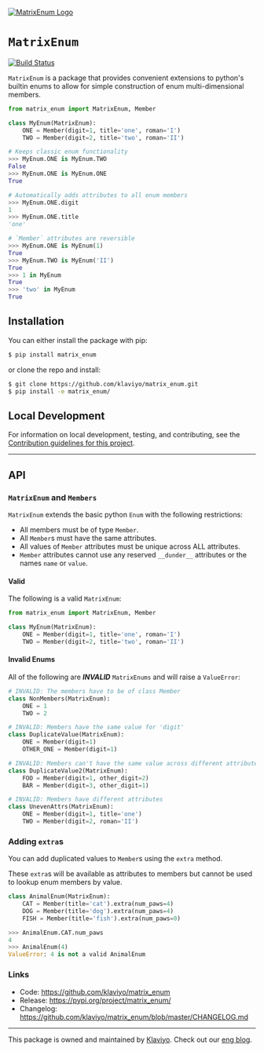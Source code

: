[![MatrixEnum Logo](https://raw.githubusercontent.com/klaviyo/matrix_enum/master/img/logo.jpg)](https://github.com/klaviyo/matrix_enum)

# `MatrixEnum`

[![Build Status](https://travis-ci.com/klaviyo/matrix_enum.svg?token=oiB5ARPJxDf7ncG5fL9x&branch=master)](https://travis-ci.com/klaviyo/matrix_enum)

`MatrixEnum` is a package that provides convenient extensions to python's
builtin enums to allow for simple construction of enum multi-dimensional members.

```python
from matrix_enum import MatrixEnum, Member

class MyEnum(MatrixEnum):
    ONE = Member(digit=1, title='one', roman='I')
    TWO = Member(digit=2, title='two', roman='II')

# Keeps classic enum functionality
>>> MyEnum.ONE is MyEnum.TWO
False
>>> MyEnum.ONE is MyEnum.ONE
True

# Automatically adds attributes to all enum members
>>> MyEnum.ONE.digit
1
>>> MyEnum.ONE.title
'one'

# `Member` attributes are reversible
>>> MyEnum.ONE is MyEnum(1)
True
>>> MyEnum.TWO is MyEnum('II')
True
>>> 1 in MyEnum
True
>>> 'two' in MyEnum
True
```

## Installation

You can either install the package with pip:

```bash
$ pip install matrix_enum
```

or clone the repo and install:


```bash
$ git clone https://github.com/klaviyo/matrix_enum.git
$ pip install -e matrix_enum/
```

## Local Development

For information on local development, testing, and contributing, see the
[Contribution guidelines for this project](docs/CONTRIBUTING.md).

---

## API

### `MatrixEnum` and `Members`

`MatrixEnum` extends the basic python `Enum` with the following restrictions:
* All members must be of type `Member`.
* All `Member`s must have the same attributes.
* All values of `Member` attributes must be unique across ALL attributes.
* `Member` attributes cannot use any reserved `__dunder__` attributes or the
names `name` or `value`.

#### Valid

The following is a valid `MatrixEnum`:
```python
from matrix_enum import MatrixEnum, Member

class MyEnum(MatrixEnum):
    ONE = Member(digit=1, title='one', roman='I')
    TWO = Member(digit=2, title='two', roman='II')
```


#### Invalid Enums

All of the following are ***INVALID*** `MatrixEnums` and will raise a
`ValueError`:

```python
# INVALID: The members have to be of class Member
class NonMembers(MatrixEnum):
    ONE = 1
    TWO = 2

# INVALID: Members have the same value for 'digit'
class DuplicateValue(MatrixEnum):
    ONE = Member(digit=1)
    OTHER_ONE = Member(digit=1)

# INVALID: Members can't have the same value across different attributes
class DuplicateValue2(MatrixEnum):
    FOO = Member(digit=1, other_digit=2)
    BAR = Member(digit=3, other_digit=1)

# INVALID: Members have different attributes
class UnevenAttrs(MatrixEnum):
    ONE = Member(digit=1, title='one')
    TWO = Member(digit=2, roman='II')
```

### Adding `extra`s

You can add duplicated values to `Member`s using the `extra` method.

These `extra`s will be available as attributes to members but cannot be used
to lookup enum members by value.


```python
class AnimalEnum(MatrixEnum):
    CAT = Member(title='cat').extra(num_paws=4)
    DOG = Member(title='dog').extra(num_paws=4)
    FISH = Member(title='fish').extra(num_paws=0)

>>> AnimalEnum.CAT.num_paws
4
>>> AnimalEnum(4)
ValueError: 4 is not a valid AnimalEnum
```


### Links

* Code: https://github.com/klaviyo/matrix_enum
* Release: https://pypi.org/project/matrix_enum/
* Changelog: https://github.com/klaviyo/matrix_enum/blob/master/CHANGELOG.md

---

This package is owned and maintained by [Klaviyo](https://www.klaviyo.com). Check out our [eng blog](https://klaviyo.tech/).
